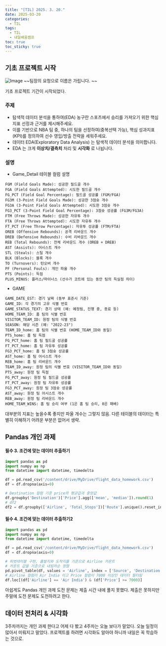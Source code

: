 ```yaml
---
title: "[TIL] 2025. 3. 20."
date: 2025-03-20
categories:
  - TIL
tags:
  - TIL
  - 내일배움캠프
toc: true
toc_sticky: true
---
```

## 기초 프로젝트 시작

![Image](https://github.com/user-attachments/assets/22e60ee6-357f-4821-952b-ea3ca7908982)
 ~~팀장의 요청으로 이름은 가립니다. ~~

기초 프로젝트 기간이 시작되었다. 

### 주제

- 탐색적 데이터 분석을 통하여(EDA) 농구란 스포츠에서 승리를 가져오기 위한 핵심 지표 선정과 근거를 제시해주세요.
- 이를 기반으로 NBA 팀 중, 하나의 팀을 선정하여(중복선택 가능), 핵심 성과지표(KPI)를 정의하여 선수 영입/방출 전략을 세워주세요.
- 데이터 EDA(Exploratory Data Analysis) 는 탐색적 데이터 분석을 의미합니다.
- EDA 는 크게 **이상치/결측치** 처리 및 **시각화** 로 나뉩니다.

### 설명

- Game_Detail 테이블 컬럼 설명
```
FGM (Field Goals Made): 성공한 필드골 개수
FGA (Field Goals Attempted): 시도한 필드골 개수
FG_PCT (Field Goal Percentage): 필드골 성공률 (FGM/FGA)
FG3M (3-Point Field Goals Made): 성공한 3점슛 개수
FG3A (3-Point Field Goals Attempted): 시도한 3점슛 개수
FG3_PCT (3-Point Field Goal Percentage): 3점슛 성공률 (FG3M/FG3A)
FTM (Free Throws Made): 성공한 자유투 개수
FTA (Free Throws Attempted): 시도한 자유투 개수
FT_PCT (Free Throw Percentage): 자유투 성공률 (FTM/FTA)
OREB (Offensive Rebounds): 공격 리바운드 개수
DREB (Defensive Rebounds): 수비 리바운드 개수
REB (Total Rebounds): 전체 리바운드 개수 (OREB + DREB)
AST (Assists): 어시스트 개수
STL (Steals): 스틸 개수
BLK (Blocks): 블록 개수
TO (Turnovers): 턴오버 개수
PF (Personal Fouls): 개인 파울 개수
PTS (Points): 득점
PLUS_MINUS: 플러스/마이너스 (선수가 코트에 있는 동안 팀의 득실점 차이)
```

- GAME
```
GAME_DATE_EST: 경기 날짜 (동부 표준시 기준)
GAME_ID: 각 경기의 고유 식별 번호
GAME_STATUS_TEXT: 경기 상태 (예: 예정됨, 진행 중, 종료 등)
HOME_TEAM_ID: 홈 팀의 식별 번호
VISITOR_TEAM_ID: 원정 팀의 식별 번호
SEASON: 해당 시즌 (예: "2022-23")
TEAM_ID_home: 홈 팀의 식별 번호 (HOME_TEAM_ID와 동일)
PTS_home: 홈 팀 득점
FG_PCT_home: 홈 팀 필드골 성공률
FT_PCT_home: 홈 팀 자유투 성공률
FG3_PCT_home: 홈 팀 3점슛 성공률
AST_home: 홈 팀 어시스트 개수
REB_home: 홈 팀 리바운드 개수
TEAM_ID_away: 원정 팀의 식별 번호 (VISITOR_TEAM_ID와 동일)
PTS_away: 원정 팀 득점
FG_PCT_away: 원정 팀 필드골 성공률
FT_PCT_away: 원정 팀 자유투 성공률
FG3_PCT_away: 원정 팀 3점슛 성공률
AST_away: 원정 팀 어시스트 개수
REB_away: 원정 팀 리바운드 개수
HOME_TEAM_WINS: 홈 팀 승리 여부 (1은 홈 팀 승리, 0은 패배)
```

대부분의 지표는 높을수록 좋지만 파울 개수는 그렇지 않음.
다른 테이블의 데이터는 특별히 이해하기 어려운 부분은 없어서 생략.


## Pandas 개인 과제

#### 필수 3. 조건에 맞는 데이터 추출하기
```python
import pandas as pd
import numpy as np
from datetime import datetime, timedelta

df = pd.read_csv('/content/drive/MyDrive/flight_data_homework.csv')
df = df.dropna(axis=0)

# Destination 컬럼 기준 price의 평균값과 중앙값
df.groupby('Destination')['Price'].agg(['mean', 'median']).round(1)
# df2 
df2 = df.groupby(['Airline', 'Total_Stops'])['Route'].unique().reset_index()
```


#### 필수 4. 조건에 맞는 데이터 추출하기2
```python
import pandas as pd
import numpy as np
from datetime import datetime, timedelta

df = pd.read_csv('/content/drive/MyDrive/flight_data_homework.csv')
df = df.dropna(axis=0)

# 피벗테이블 구현, 출발지와 도착지를 기준으로 Airline 카운트
# 카운트 값을 기준으로 내림차순 정렬
pd.pivot_table(df, values = 'Airline', index = ['Source', 'Destination'], aggfunc = 'count').sort_values('Airline', ascending = False)
# Airline 컬럼이 Air India 이고 Price 컬럼이 7000 이상인 데이터 필터링
df.loc[(df['Airline'] == 'Air India') & (df['Price'] >= 7000)]

```

아쉽게도 Pandas 개인 과제 도전 문제는 제출 시간 내에 풀지 못했다.
제출은 못하지만 주말에 도전 문제도 도전하려고 한다. 

## 데이터 전처리 & 시각화

3주차까지는 개인 과제 한다고 어제 다 봤고 4주차는 오늘 보다가 말았다.
오늘 일정이 많아서 미뤄지고 말았다. 프로젝트를 하려면 시각화도 알아야 하니까 내일은 꼭 학습하는 것으로. 